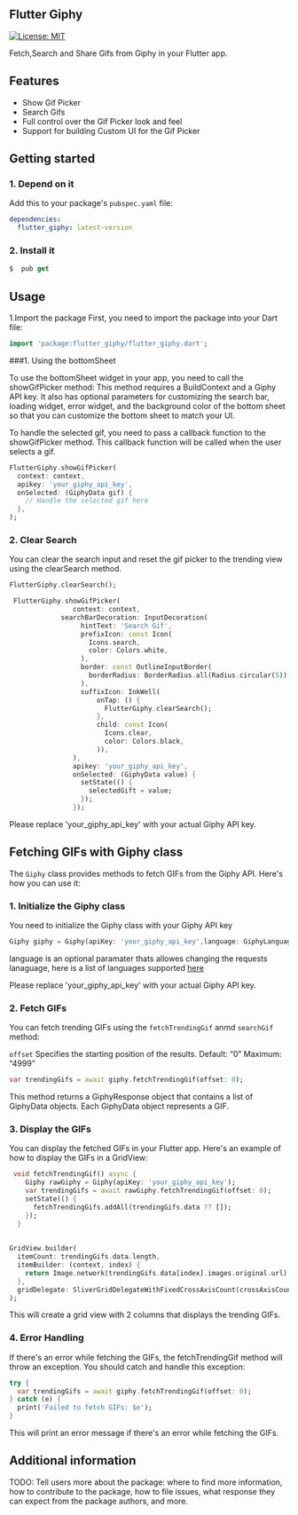 <!--
This README describes the package. If you publish this package to pub.dev,
this README's contents appear on the landing page for your package.

For information about how to write a good package README, see the guide for
[writing package pages](https://dart.dev/guides/libraries/writing-package-pages).

For general information about developing packages, see the Dart guide for
[creating packages](https://dart.dev/guides/libraries/create-library-packages)
and the Flutter guide for
[developing packages and plugins](https://flutter.dev/developing-packages).
-->

## Flutter Giphy
<a href="https://opensource.org/licenses/MIT">  
    <img src="https://img.shields.io/badge/License-MIT-red.svg"  
      alt="License: MIT" />  
  </a>

Fetch,Search and Share Gifs from Giphy in your Flutter app.


## Features

- Show Gif Picker
- Search Gifs
- Full control over the Gif Picker look and feel
- Support for building Custom UI for the Gif Picker


## Getting started

### 1. Depend on it
Add this to your package's `pubspec.yaml` file:

```yaml
dependencies:
  flutter_giphy: latest-version
```

### 2. Install it

```dart
$  pub get
```

## Usage


1.Import the package
   First, you need to import the package into your Dart file:

```dart
import 'package:flutter_giphy/flutter_giphy.dart';
```

###1. Using the bottomSheet


To use the bottomSheet widget in your app, you need to call the showGifPicker method: This method requires a BuildContext and a Giphy API key. It also has optional parameters for customizing the search bar, loading widget, error widget, and the background color of the bottom sheet so that you can customize the bottom sheet to match your UI.

To handle the selected gif, you need to pass a callback function to the showGifPicker method. This callback function will be called when the user selects a gif.

```dart
FlutterGiphy.showGifPicker(
  context: context,
  apikey: 'your_giphy_api_key',
  onSelected: (GiphyData gif) {
    // Handle the selected gif here
  },
);
```

### 2. Clear Search

You can clear the search input and reset the gif picker to the trending view using the clearSearch method.  

```dart
FlutterGiphy.clearSearch();
```

```dart
 FlutterGiphy.showGifPicker(
             	context: context,
             searchBarDecoration: InputDecoration(
                  hintText: 'Search Gif',
                  prefixIcon: const Icon(
                    Icons.search,
                    color: Colors.white,
                  ),
                  border: const OutlineInputBorder(
                    borderRadius: BorderRadius.all(Radius.circular(5)),
                  ),
                  suffixIcon: InkWell(
                      onTap: () {
                        FlutterGiphy.clearSearch();
                      },
                      child: const Icon(
                        Icons.clear,
                        color: Colors.black,
                      )),
                ),
                apikey: 'your_giphy_api_key',
                onSelected: (GiphyData value) {
                  setState(() {
                    selectedGift = value;
                  });
                });
```
Please replace 'your_giphy_api_key' with your actual Giphy API key.

## Fetching GIFs with Giphy class

The `Giphy` class provides methods to fetch GIFs from the Giphy API. Here's how you can use it:

### 1. Initialize the Giphy class

You need to initialize the Giphy class with your Giphy API key

```dart
Giphy giphy = Giphy(apiKey: 'your_giphy_api_key',language: GiphyLanguage.English);
```
language is an optional paramater thats allowes changing the requests lanaguage, here is a list of languages supported [here](https://developers.giphy.com/docs/optional-settings/#language-support)

Please replace 'your_giphy_api_key' with your actual Giphy API key.

### 2. Fetch GIFs
You can fetch trending GIFs using the `fetchTrendingGif` anmd `searchGif` method:

`offset` Specifies the starting position of the results.
Default: “0”
Maximum: “4999”

```dart
var trendingGifs = await giphy.fetchTrendingGif(offset: 0);
```
This method returns a GiphyResponse object that contains a list of GiphyData objects. Each GiphyData object represents a GIF.

### 3. Display the GIFs

You can display the fetched GIFs in your Flutter app. Here's an example of how to display the GIFs in a GridView:

```dart
 void fetchTrendingGif() async {
    Giphy rawGiphy = Giphy(apiKey: 'your_giphy_api_key');
    var trendingGifs = await rawGiphy.fetchTrendingGif(offset: 0);
    setState(() {
      fetchTrendingGifs.addAll(trendingGifs.data ?? []);
    });
  }
  
  
GridView.builder(
  itemCount: trendingGifs.data.length,
  itemBuilder: (context, index) {
    return Image.network(trendingGifs.data[index].images.original.url);
  },
  gridDelegate: SliverGridDelegateWithFixedCrossAxisCount(crossAxisCount: 2),
);
```
This will create a grid view with 2 columns that displays the trending GIFs.

### 4. Error Handling

If there's an error while fetching the GIFs, the fetchTrendingGif method will throw an exception. You should catch and handle this exception:

```dart
try {
  var trendingGifs = await giphy.fetchTrendingGif(offset: 0);
} catch (e) {
  print('Failed to fetch GIFs: $e');
}
```
This will print an error message if there's an error while fetching the GIFs.

## Additional information

TODO: Tell users more about the package: where to find more information, how to
contribute to the package, how to file issues, what response they can expect
from the package authors, and more.
